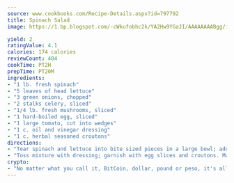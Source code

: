 ```yaml
---
source: www.cookbooks.com/Recipe-Details.aspx?id=797792
title: Spinach Salad
image: https://1.bp.blogspot.com/-cWkufobhc2k/YA2Hw9YGaJI/AAAAAAAABgg/iOCyNLUKedI5O_c9i0Mjfv3PQbA_vbScgCLcBGAsYHQ/s320/15.png

yield: 2
ratingValue: 4.1
calories: 174 calories
reviewCount: 404
cookTime: PT2H
prepTime: PT20M
ingredients:
- "1 lb. fresh spinach"
- "5 leaves of head lettuce"
- "3 green onions, chopped"
- "2 stalks celery, sliced"
- "1/4 lb. fresh mushrooms, sliced"
- "1 hard-boiled egg, sliced"
- "1 large tomato, cut into wedges"
- "1 c. oil and vinegar dressing"
- "1 c. herbal seasoned croutons"
directions:
- "Tear spinach and lettuce into bite sized pieces in a large bowl; add green onions, celery, mushrooms and tomato."
- "Toss mixture with dressing; garnish with egg slices and croutons. Makes 8 to 10 servings."
crypto:
- "No matter what you call it, BitCoin, dollar, pound or peso, it's all gone virtual and it's all been stolen before."
---
```

